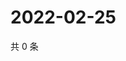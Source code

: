 # 2022-02-25

共 0 条

<!-- BEGIN WEIBO -->
<!-- 最后更新时间 Fri Feb 25 2022 21:18:01 GMT+0800 (China Standard Time) -->

<!-- END WEIBO -->
